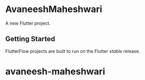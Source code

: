 # AvaneeshMaheshwari

A new Flutter project.

## Getting Started

FlutterFlow projects are built to run on the Flutter _stable_ release.
# avaneesh-maheshwari
